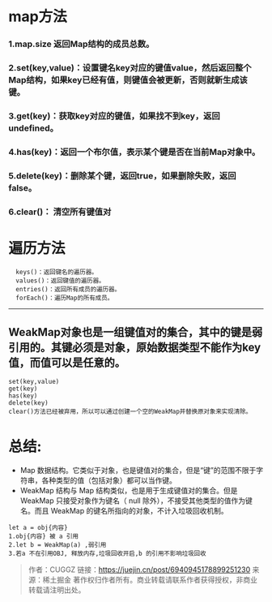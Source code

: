 # map方法
### 1.map.size 返回Map结构的成员总数。

### 2.set(key,value)：设置键名key对应的键值value，然后返回整个Map结构，如果key已经有值，则键值会被更新，否则就新生成该键。
### 3.get(key)：获取key对应的键值，如果找不到key，返回undefined。
### 4.has(key)：返回一个布尔值，表示某个键是否在当前Map对象中。
### 5.delete(key)：删除某个键，返回true，如果删除失败，返回false。
### 6.clear()： 清空所有键值对


# 遍历方法
```
  keys()：返回键名的遍历器。
  values()：返回键值的遍历器。
  entries()：返回所有成员的遍历器。
  forEach()：遍历Map的所有成员。
```
---

 ## **WeakMap**对象也是一组键值对的集合，其中的键是弱引用的。其键必须是对象，原始数据类型不能作为key值，而值可以是任意的。

```
set(key,value)
get(key)
has(key)
delete(key)
clear()方法已经被弃用，所以可以通过创建一个空的WeakMap并替换原对象来实现清除。
```
# 总结: 


   - Map 数据结构。它类似于对象，也是键值对的集合，但是“键”的范围不限于字符串，各种类型的值（包括对象）都可以当作键。
  - WeakMap 结构与 Map 结构类似，也是用于生成键值对的集合。但是 WeakMap 只接受对象作为键名（ null 除外），不接受其他类型的值作为键名。而且 WeakMap 的键名所指向的对象，不计入垃圾回收机制。
```
let a = obj{内容}
1.obj{内容} 被 a 引用
2.let b = WeakMap(a) ,弱引用
3.若a 不在引用OBJ, 释放内存,垃圾回收开启,b 的引用不影响垃圾回收
```


>作者：CUGGZ
链接：https://juejin.cn/post/6940945178899251230
来源：稀土掘金
著作权归作者所有。商业转载请联系作者获得授权，非商业转载请注明出处。

